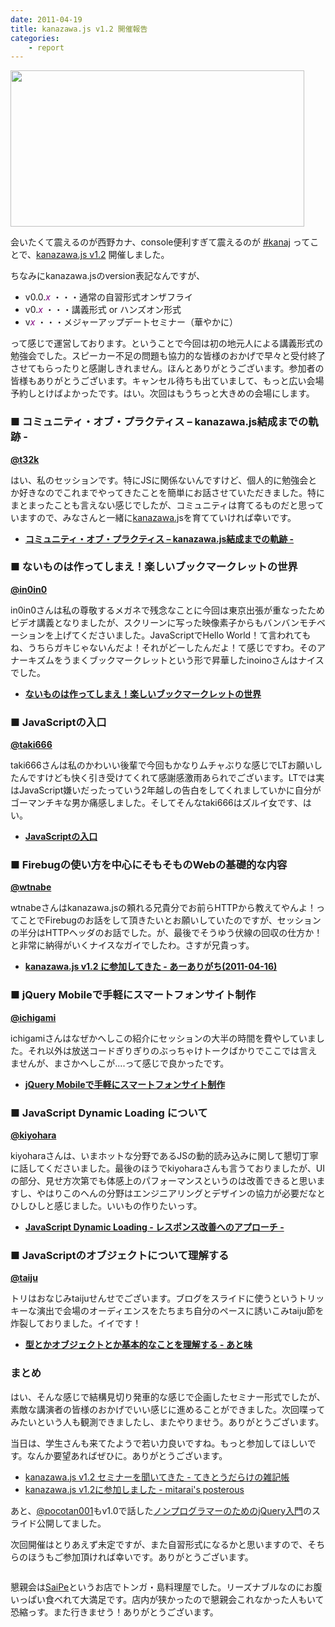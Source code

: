 ```yaml
---
date: 2011-04-19
title: kanazawa.js v1.2 開催報告
categories: 
    - report
---
```

<img class="fig" src="/static/blog/2011/04/01.jpg" alt="" width="470" height="250" />

会いたくて震えるのが西野カナ、console便利すぎて震えるのが <a href="http://twitter.com/#!/search?q=%23kanaj">#kanaj</a> ってことで、<a href="http://atnd.org/events/13312">kanazawa.js v1.2</a> 開催しました。

<!--more-->

ちなみにkanazawa.jsのversion表記なんですが、
<ul>
	<li>v0.0.<span style="color: #800080;"><em>x</em></span> ・・・通常の自習形式オンザフライ</li>
	<li>v0.<span style="color: #800080;"><em>x</em></span> ・・・講義形式 or ハンズオン形式</li>
	<li>v<span style="color: #800080;"><em>x</em></span> ・・・メジャーアップデートセミナー（華やかに）</li>
</ul>
って感じで運営しております。ということで今回は初の地元人による講義形式の勉強会でした。スピーカー不足の問題も協力的な皆様のおかげで早々と受付終了させてもらったりと感謝しきれません。ほんとありがとうございます。参加者の皆様もありがとうございます。キャンセル待ちも出ていまして、もっと広い会場予約しとけばよかったです。はい。次回はもうちっと大きめの会場にします。
<h3>■ コミュニティ・オブ・プラクティス – kanazawa.js結成までの軌跡 -</h3>
<strong><a href="http://twitter.com/t32k">@t32k</a></strong>

はい、私のセッションです。特にJSに関係ないんですけど、個人的に勉強会とか好きなのでこれまでやってきたことを簡単にお話させていただきました。特にまとまったことも言えない感じでしたが、コミュニティは育てるものだと思っていますので、みなさんと一緒に<a href="http://kanazawajs.tumblr.com/">kanazawa.j</a>sを育てていければ幸いです。
<ul>
	<li><strong><a href="http://t32k.me/mol/log/communities-of-practice/">コミュニティ・オブ・プラクティス – kanazawa.js結成までの軌跡 -</a></strong></li>
</ul>
<h3>■ ないものは作ってしまえ！楽しいブックマークレットの世界</h3>
<strong><a href="http://twitter.com/in0in0">@in0in0</a></strong>

in0in0さんは私の尊敬するメガネで残念なことに今回は東京出張が重なったためビデオ講義となりましたが、スクリーンに写った映像素子からもバンバンモチベーションを上げてくださいました。JavaScriptでHello World！て言われてもね、うちらガキじゃないんだよ！それがどーしたんだよ！て感じですわ。そのアナーキズムをうまくブックマークレットという形で昇華したinoinoさんはナイスでした。
<ul>
	<li><strong><a href="https://docs.google.com/present/view?id=0AdzV0iTDeLpoZGRkNXRkNzRfMTA1Z3EzOWh0Z24&amp;hl=ja">ないものは作ってしまえ！楽しいブックマークレットの世界</a></strong></li>
</ul>
<h3>■ JavaScriptの入口</h3>
<strong><a href="http://twitter.com/taki666">@taki666</a></strong>

taki666さんは私のかわいい後輩で今回もかなりムチャぶりな感じでLTお願いしたんですけども快く引き受けてくれて感謝感激雨あられでございます。LTでは実はJavaScript嫌いだったっていう2年越しの告白をしてくれましていかに自分がゴーマンチキな男か痛感しました。そしてそんなtaki666はズルイ女です、はい。
<ul>
	<li><strong><a href="http://www.slideshare.net/taki666/javascript-7665032">JavaScriptの入口</a></strong></li>
</ul>
<h3>■ Firebugの使い方を中心にそもそものWebの基礎的な内容</h3>
<strong> </strong><strong><a href="http://twitter.com/wtnabe">@wtnabe</a></strong>

wtnabeさんはkanazawa.jsの頼れる兄貴分でお前らHTTPから教えてやんよ！ってことでFirebugのお話をして頂きたいとお願いしていたのですが、セッションの半分はHTTPヘッダのお話でした。が、最後でそうゆう伏線の回収の仕方か！と非常に納得がいくナイスなガイでしたわ。さすが兄貴っす。
<ul>
	<li><strong><a href="http://aligach.net/diary/20110416.html#p01">kanazawa.js v1.2 に参加してきた - あーありがち(2011-04-16)</a></strong></li>
</ul>
<h3>■ jQuery Mobileで手軽にスマートフォンサイト制作</h3>
<strong><a href="http://twitter.com/ichigami">@ichigami</a></strong>

ichigamiさんはなぜかへしこの紹介にセッションの大半の時間を費やしていました。それ以外は放送コードぎりぎりのぶっちゃけトークばかりでここでは言えませんが、まさかへしこが....って感じで良かったです。
<ul>
	<li><strong><a href="http://www.slideshare.net/ICHIGAMI/jquery-mobile-7647253">jQuery Mobileで手軽にスマートフォンサイト制作</a></strong></li>
</ul>
<h3>■ JavaScript Dynamic Loading について</h3>
<strong><a href="http://twitter.com/kiyohara">@kiyohara</a></strong>

kiyoharaさんは、いまホットな分野であるJSの動的読み込みに関して懇切丁寧に話してくださいました。最後のほうでkiyoharaさんも言うておりましたが、UIの部分、見せ方次第でも体感上のパフォーマンスというのは改善できると思いますし、やはりこのへんの分野はエンジニアリングとデザインの協力が必要だなとひしひしと感じました。いいもの作りたいっす。
<ul>
	<li><strong><a href="https://docs.google.com/viewer?a=v&amp;pid=explorer&amp;chrome=true&amp;srcid=0B3yWBVwF5g2IN2UzMWRiNTctMzI1My00MDgzLTk1OGYtZGVmNjk5MWM1YmFi&amp;hl=ja">JavaScript Dynamic Loading - レスポンス改善へのアプローチ -</a></strong></li>
</ul>
<h3>■ JavaScriptのオブジェクトについて理解する</h3>
<strong><a href="http://twitter.com/taiju">@taiju</a></strong>

トリはおなじみtaijuせんせでございます。ブログをスライドに使うというトリッキーな演出で会場のオーディエンスをたちまち自分のペースに誘いこみtaiju節を炸裂しておりました。イイです！
<ul>
	<li><strong><a href="http://d.hatena.ne.jp/jdg/20110416/1302939377">型とかオブジェクトとか基本的なことを理解する - あと味</a></strong></li>
</ul>
<h3>まとめ</h3>
はい、そんな感じで結構見切り発車的な感じで企画したセミナー形式でしたが、素敵な講演者の皆様のおかげでいい感じに進めることができました。次回喋ってみたいという人も観測できましたし、またやりませう。ありがとうございます。

当日は、学生さんも来てたようで若い力良いですね。もっと参加してほしいです。なんか要望あればぜひに。ありがとうございます。
<ul>
	<li><a href="http://d.hatena.ne.jp/beta_chelsea/20110416/1302961628">kanazawa.js v1.2 セミナーを聞いてきた - てきとうだらけの雑記帳</a></li>
	<li><a href="http://mitarai.posterous.com/kanazawajs-v12-0">kanazawa.js v1.2に参加しました - mitarai's posterous</a></li>
</ul>
あと、<a href="http://twitter.com/#!/pocotan001">@pocotan001</a>もv1.0で話した<a href="http://www.slideshare.net/hayatomizuno/jquery-7665168 ">ノンプログラマーのためのjQuery入門</a>のスライド公開してました。

次回開催はとりあえず未定ですが、また自習形式になるかと思いますので、そちらのほうもご参加頂ければ幸いです。ありがとうございます。

<img class="fig" title="02" src="/static/blog/2011/04/02.jpg" alt="" />

懇親会は<a href="http://r.tabelog.com/ishikawa/A1701/A170101/17005709/">SaiPe</a>というお店でトンガ・島料理屋でした。リーズナブルなのにお腹いっぱい食べれて大満足です。店内が狭かったので懇親会これなかった人もいて恐縮っす。また行きませう！ありがとうございます。
